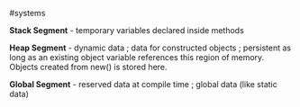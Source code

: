 #systems

**Stack Segment** - temporary variables declared inside methods

**Heap Segment** - dynamic data ; data for constructed objects ; persistent as long as an existing object variable references this region of memory. Objects created from new() is stored here.

**Global Segment** - reserved data at compile time ; global data (like static data)